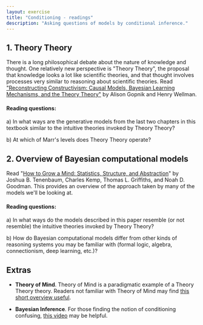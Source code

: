 ```yaml
---
layout: exercise
title: "Conditioning - readings"
description: "Asking questions of models by conditional inference."
---
```


## 1. Theory Theory

There is a long philosophical debate about the nature of knowledge and thought. One relatively new perspective is "Theory Theory", the proposal that knowledge looks a lot like scientific theories, and that thought involves processes very similar to reasoning about scientific theories. Read ["Reconstructing Constructivism: Causal Models, Bayesian Learning Mechanisms, and the Theory Theory"](https://insights.ovid.com/psychological-bulletin/plbul/2012/11/000/reconstructing-constructivism/4/00006823) by Alison Gopnik and Henry Wellman.

#### Reading questions:
a) In what ways are the generative models from the last two chapters in this textbook similar to the intuitive theories invoked by Theory Theory?

b) At which of Marr's levels does Theory Theory operate?

## 2. Overview of Bayesian computational models

Read "[How to Grow a Mind: Statistics, Structure, and Abstraction](http://science.sciencemag.org/content/331/6022/1279)" by Joshua B. Tenenbaum, Charles Kemp, Thomas L. Griffiths, and Noah D. Goodman. This provides an overview of the approach taken by many of the models we'll be looking at.

#### Reading questions:
a) In what ways do the models described in this paper resemble (or not resemble) the intuitive theories invoked by Theory Theory?

b) How do Bayesian computational models differ from other kinds of reasoning systems you may be familiar with (formal logic, algebra, connectionism, deep learning, etc.)?

## Extras

* **Theory of Mind**. Theory of Mind is a paradigmatic example of a Theory Theory theory. Readers not familiar with Theory of Mind may find [this short overview useful](https://pdfs.semanticscholar.org/7f87/7e8b42c2a0ef210edff65f572dd43b2e00a8.pdf).

* **Bayesian Inference**. For those finding the notion of conditioning confusing, [this video](https://www.youtube.com/watch?v=5NMxiOGL39M) may be helpful.